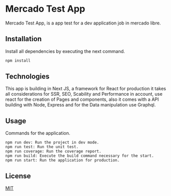 # Mercado Test App

Mercado Test App, is a app test for a dev application job in mercado libre.

## Installation

Install all dependencies by executing the next command.

```bash
npm install
```
## Technologies 
This app is building in Next JS, a framework for React for production it takes all considerations for SSR, SEO, Scability and Performance in account, use react for the creation of Pages and components, also it comes with a API building with Node, Express and for the Data manipulation use Graphql.
## Usage
Commands for the application.
```
npm run dev: Run the project in dev mode.
npm run test: Run the unit test.
npm run coverage: Run the coverage report.
npm run build: Execute the build command necessary for the start.
npm run start: Run the application for production.
```

## License
[MIT](https://choosealicense.com/licenses/mit/)